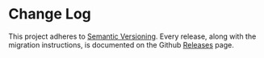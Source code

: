 # Change Log

This project adheres to [Semantic Versioning](http://semver.org/).
Every release, along with the migration instructions, is documented on the Github [Releases](https://github.com/underscopeio/reduxion/releases) page.
